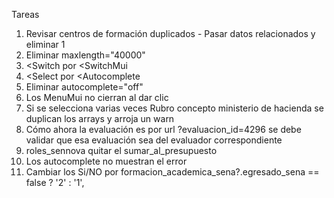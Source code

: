 Tareas

1. Revisar centros de formación duplicados - Pasar datos relacionados y eliminar 1
2. Eliminar maxlength="40000"
3. <Switch por <SwitchMui
4. <Select por <Autocomplete
5. Eliminar autocomplete="off"
6. Los MenuMui no cierran al dar clic
7. Si se selecciona varias veces Rubro concepto ministerio de hacienda se duplican los arrays y arroja un warn
8. Cómo ahora la evaluación es por url ?evaluacion_id=4296 se debe validar que esa evaluación sea del evaluador correspondiente
9. roles_sennova quitar el sumar_al_presupuesto
10. Los autocomplete no muestran el error
11. Cambiar los Si/NO por formacion_academica_sena?.egresado_sena == false ? '2' : '1',
